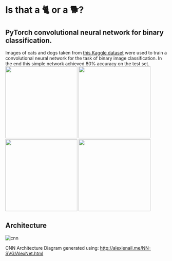 # Is that a 🐈 or a 🐕?

## PyTorch convolutional neural network for binary classification.

Images of cats and dogs taken from [this Kaggle dataset](https://www.kaggle.com/datasets/chetankv/dogs-cats-images) were used to train a convolutional neural network for the task of binary image classification. In the end this simple network achieved 80% accuracy on the test set.     
<img src="https://user-images.githubusercontent.com/79708390/204142349-8b6580a6-b453-4927-9675-98933d0c513a.jpg" height=224 width=224></img>
<img src="https://user-images.githubusercontent.com/79708390/204142529-be744e6e-bef0-4b06-8f0a-eee538efaced.jpg" height=224 width=224></img>
<img src="https://user-images.githubusercontent.com/79708390/204142383-eaae8bde-ca41-4683-96d2-32172abb644d.jpg" height=224 width=224></img>
<img src="https://user-images.githubusercontent.com/79708390/204142491-61d26faf-8acd-4df2-b086-79d858bf80f5.jpg" height=224 width=224></img>


## Architecture

![cnn](https://user-images.githubusercontent.com/79708390/204142288-ce99f74e-c225-4b25-b186-99c4793fa4b6.png)    

CNN Architecture Diagram generated using: http://alexlenail.me/NN-SVG/AlexNet.html    
